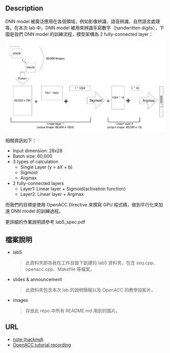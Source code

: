 ## Description
DNN model 被廣泛應用在各個領域，例如影像辨識、語音辨識、自然語言處理等。在本次 lab 中，DNN model 被用來辨識手寫數字（handwritten digits），下圖是我們 DNN model 的訓練流程，模型架構為 2 fully-connected layer：

![description](/labs/lab5%20OpenACC/images/description.png)

相關資訊如下：
- Input dimension: 28x28
- Batch size: 60,000
- 3 types of calculation
    - Single Layer (y = aX + b)
    - Sigmoid
    - Argmax
- 2 fully-connected layers
    - Layer1: Linear layer + Sigmoid(activation function)
    - Layer2: Linear layer + Argmax

而我們的目標是使用 OpenACC Directive 來撰寫 GPU 程式碼，做到平行化來加速 DNN model 的訓練過程。

更詳細的作業說明請參考 lab5_spec.pdf
## 檔案說明
- lab5
    > 此資料夾即為我在工作目錄下創建的 lab5 資料夾，包含 seq.cpp、openacc.cpp、Makefile 等檔案。
- slides & announcement
    > 此資料夾包含本次 lab 的說明簡報以及 OpenACC 的教學投影片。
- images
    > 存放此 repo 中所有 README.md 用到的圖片。
## URL
- [note (hackmd)](https://hackmd.io/@u_46AznXS7-aLzZ7_uD4WQ/BJ6hXwaI6)
- [OpenACC tutorial recording](https://drive.google.com/file/d/1yOeGrGYNzIiuozjlcMSrmV3DDbeJ0-nu/view)